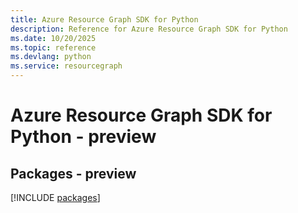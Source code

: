 ```yaml
---
title: Azure Resource Graph SDK for Python
description: Reference for Azure Resource Graph SDK for Python
ms.date: 10/20/2025
ms.topic: reference
ms.devlang: python
ms.service: resourcegraph
---
```

# Azure Resource Graph SDK for Python - preview
## Packages - preview
[!INCLUDE [packages](resource-graph-index.md)]